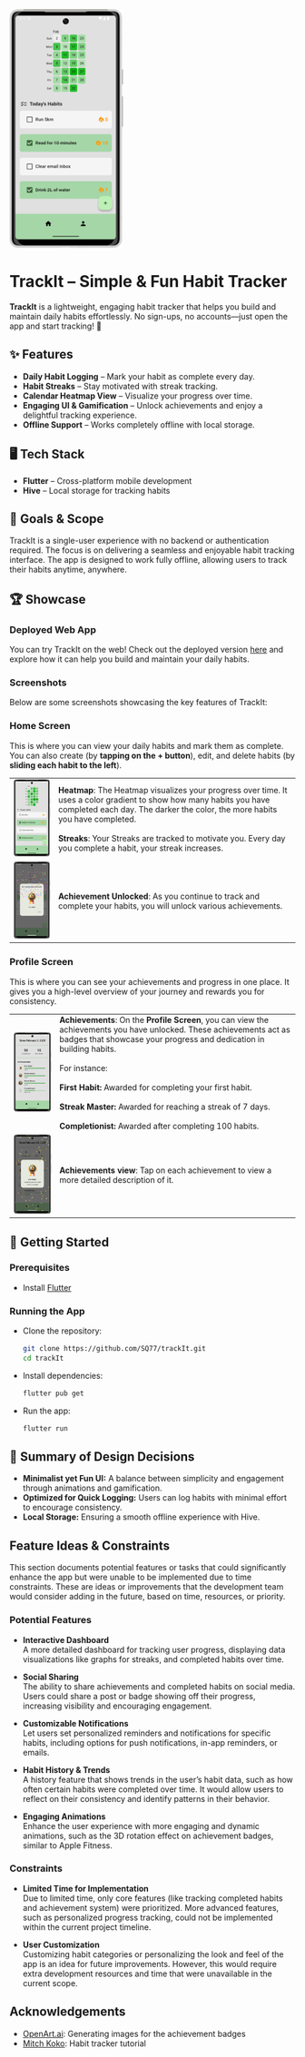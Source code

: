 ![home_screenshot](assets/images/home_page_framed.png)

# TrackIt – Simple & Fun Habit Tracker  

**TrackIt** is a lightweight, engaging habit tracker that helps you build and maintain daily habits effortlessly. No sign-ups, no accounts—just open the app and start tracking! 🚀  

## ✨ Features  
- **Daily Habit Logging** – Mark your habit as complete every day.  
- **Habit Streaks** – Stay motivated with streak tracking.  
- **Calendar Heatmap View** – Visualize your progress over time.  
- **Engaging UI & Gamification** – Unlock achievements and enjoy a delightful tracking experience.
- **Offline Support** – Works completely offline with local storage.  

## 🖥️ Tech Stack  
- **Flutter** – Cross-platform mobile development  
- **Hive** – Local storage for tracking habits

## 🎯 Goals & Scope
TrackIt is a single-user experience with no backend or authentication required. The focus is on delivering a seamless and enjoyable habit tracking interface. The app is designed to work fully offline, allowing users to track their habits anytime, anywhere.

## 🏆 Showcase
### Deployed Web App
You can try TrackIt on the web! Check out the deployed version [here](https://trackit-habittracker.web.app/) and explore how it can help you build and maintain your daily habits.

### Screenshots
Below are some screenshots showcasing the key features of TrackIt:

### Home Screen
This is where you can view your daily habits and mark them as complete. You can also create (by **tapping on the + button**), edit, and delete habits (by **sliding each habit to the left**).

|  |  |
|-------|------|
| ![home_page](assets/images/home_page_framed_bigger.png) | **Heatmap**: The Heatmap visualizes your progress over time. It uses a color gradient to show how many habits you have completed each day. The darker the color, the more habits you have completed. <br><br> **Streaks**: Your Streaks are tracked to motivate you. Every day you complete a habit, your streak increases. |
| ![achievement_unlock](assets/images/achievement_unlocked.png) | **Achievement Unlocked**: As you continue to track and complete your habits, you will unlock various achievements. |

### Profile Screen
This is where you can see your achievements and progress in one place. It gives you a high-level overview of your journey and rewards you for consistency.

|  |  |
|-------|------|
| ![profile_page](assets/images/profile_page_framed.png) | **Achievements**: On the **Profile Screen**, you can view the achievements you have unlocked. These achievements act as badges that showcase your progress and dedication in building habits. <br><br> For instance: <br><br> **First Habit:** Awarded for completing your first habit. <br><br> **Streak Master:** Awarded for reaching a streak of 7 days. <br><br> **Completionist:** Awarded after completing 100 habits. |
| ![achievement_view](assets/images/achievement_view.png) | **Achievements view**: Tap on each achievement to view a more detailed description of it. |


## 🚀 Getting Started  
### Prerequisites  
- Install [Flutter](https://flutter.dev/docs/get-started/install)

### Running the App
- Clone the repository:  
  ```bash  
  git clone https://github.com/SQ77/trackIt.git  
  cd trackIt  
  ```  
- Install dependencies:  
  ```bash  
  flutter pub get  
  ```  
- Run the app:  
  ```bash  
  flutter run  
  ```

## 📜 Summary of Design Decisions  
- **Minimalist yet Fun UI:** A balance between simplicity and engagement through animations and gamification.
- **Optimized for Quick Logging:** Users can log habits with minimal effort to encourage consistency.
- **Local Storage:** Ensuring a smooth offline experience with Hive.


## Feature Ideas & Constraints

This section documents potential features or tasks that could significantly enhance the app but were unable to be implemented due to time constraints. These are ideas or improvements that the development team would consider adding in the future, based on time, resources, or priority.

### Potential Features

- **Interactive Dashboard**  
A more detailed dashboard for tracking user progress, displaying data visualizations like graphs for streaks, and completed habits over time.

- **Social Sharing**  
The ability to share achievements and completed habits on social media. Users could share a post or badge showing off their progress, increasing visibility and encouraging engagement.

- **Customizable Notifications**  
Let users set personalized reminders and notifications for specific habits, including options for push notifications, in-app reminders, or emails.

- **Habit History & Trends**  
A history feature that shows trends in the user’s habit data, such as how often certain habits were completed over time. It would allow users to reflect on their consistency and identify patterns in their behavior.

- **Engaging Animations**  
Enhance the user experience with more engaging and dynamic animations, such as the 3D rotation effect on achievement badges, similar to Apple Fitness.

### Constraints

- **Limited Time for Implementation**  
  Due to limited time, only core features (like tracking completed habits and achievement system) were prioritized. More advanced features, such as personalized progress tracking, could not be implemented within the current project timeline.

- **User Customization**  
  Customizing habit categories or personalizing the look and feel of the app is an idea for future improvements. However, this would require extra development resources and time that were unavailable in the current scope.

## Acknowledgements

- [OpenArt.ai](https://openart.ai/home): Generating images for the achievement badges
- [Mitch Koko](https://www.youtube.com/@createdbykoko): Habit tracker tutorial